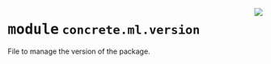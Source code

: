 <!-- markdownlint-disable -->

<a href="https://github.com/zama-ai/concrete-ml/blob/release/0.4.x/src/concrete/ml/version.py#L0"><img align="right" style="float:right;" src="https://img.shields.io/badge/-source-cccccc?style=flat-square"></a>

# <kbd>module</kbd> `concrete.ml.version`

File to manage the version of the package.
